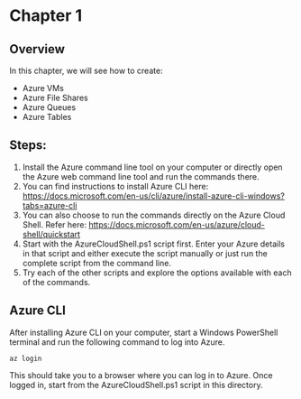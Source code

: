 # Chapter 1

## Overview
In this chapter, we will see how to create: 

* Azure VMs
* Azure File Shares
* Azure Queues
* Azure Tables


## Steps:
1. Install the Azure command line tool on your computer or directly open the Azure web command line tool and run the commands there.
2. You can find instructions to install Azure CLI here: https://docs.microsoft.com/en-us/cli/azure/install-azure-cli-windows?tabs=azure-cli
3. You can also choose to run the commands directly on the Azure Cloud Shell. Refer here: https://docs.microsoft.com/en-us/azure/cloud-shell/quickstart
2. Start with the AzureCloudShell.ps1 script first. Enter your Azure details in that script and either execute the script manually or just run the complete script from the command line.
3. Try each of the other scripts and explore the options available with each of the commands.

## Azure CLI
After installing Azure CLI on your computer, start a Windows PowerShell terminal and run the following command to log into Azure.
```
az login
```
This should take you to a browser where you can log in to Azure.
Once logged in, start from the AzureCloudShell.ps1 script in this directory.
